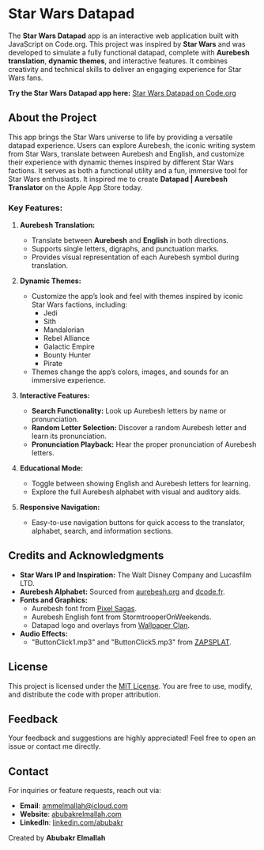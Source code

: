 # Star Wars Datapad

The **Star Wars Datapad** app is an interactive web application built with JavaScript on Code.org. This project was inspired by **Star Wars** and was developed to simulate a fully functional datapad, complete with **Aurebesh translation**, **dynamic themes**, and interactive features. It combines creativity and technical skills to deliver an engaging experience for Star Wars fans.

**Try the Star Wars Datapad app here:** [Star Wars Datapad on Code.org](https://studio.code.org/projects/applab/3GTPl_9o0qf9zWutRclvLYYoJRopnjTmVTdm3cXHELc)  

## About the Project

This app brings the Star Wars universe to life by providing a versatile datapad experience. Users can explore Aurebesh, the iconic writing system from Star Wars, translate between Aurebesh and English, and customize their experience with dynamic themes inspired by different Star Wars factions. It serves as both a functional utility and a fun, immersive tool for Star Wars enthusiasts. It inspired me to create **Datapad | Aurebesh Translator** on the Apple App Store today.

### Key Features:

1. **Aurebesh Translation:**
   - Translate between **Aurebesh** and **English** in both directions.
   - Supports single letters, digraphs, and punctuation marks.
   - Provides visual representation of each Aurebesh symbol during translation.

2. **Dynamic Themes:**
   - Customize the app’s look and feel with themes inspired by iconic Star Wars factions, including:
     - Jedi
     - Sith
     - Mandalorian
     - Rebel Alliance
     - Galactic Empire
     - Bounty Hunter
     - Pirate
   - Themes change the app’s colors, images, and sounds for an immersive experience.

3. **Interactive Features:**
   - **Search Functionality:** Look up Aurebesh letters by name or pronunciation.
   - **Random Letter Selection:** Discover a random Aurebesh letter and learn its pronunciation.
   - **Pronunciation Playback:** Hear the proper pronunciation of Aurebesh letters.

4. **Educational Mode:**
   - Toggle between showing English and Aurebesh letters for learning.
   - Explore the full Aurebesh alphabet with visual and auditory aids.

5. **Responsive Navigation:**
   - Easy-to-use navigation buttons for quick access to the translator, alphabet, search, and information sections.

## Credits and Acknowledgments

- **Star Wars IP and Inspiration:** The Walt Disney Company and Lucasfilm LTD.
- **Aurebesh Alphabet:** Sourced from [aurebesh.org](https://aurebesh.org) and [dcode.fr](https://dcode.fr/aurebesh-alphabet).
- **Fonts and Graphics:**
  - Aurebesh font from [Pixel Sagas](https://www.dafont.com/aurebesh.font).
  - Aurebesh English font from StormtrooperOnWeekends.
  - Datapad logo and overlays from [Wallpaper Clan](https://wallpapers-clan.com/app-icons/star-wars-datapad/).
- **Audio Effects:**
  - "ButtonClick1.mp3" and "ButtonClick5.mp3" from [ZAPSPLAT](https://www.zapsplat.com/sound-effect-category/button-clicks/).

## License

This project is licensed under the [MIT License](LICENSE). You are free to use, modify, and distribute the code with proper attribution.

## Feedback

Your feedback and suggestions are highly appreciated! Feel free to open an issue or contact me directly.

## Contact

For inquiries or feature requests, reach out via:
- **Email**: ammelmallah@icloud.com  
- **Website**: [abubakrelmallah.com](https://abubakrelmallah.com/)  
- **LinkedIn**: [linkedin.com/abubakr](https://www.linkedin.com/in/abubakr-elmallah-416a0b273/)  

Created by **Abubakr Elmallah**
